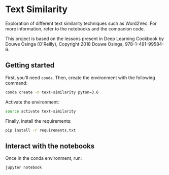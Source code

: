 # Text Similarity

Exploration of different text similarity techniques such as Word2Vec. For more information, refer to the notebooks and the companion code.

This project is based on the lessons present in Deep Learning Cookbook by Douwe Osinga (O'Reilly), Copyright 2018 Douwe Osinga, 978-1-491-99584-6.

## Getting started

First, you'll need `conda`. Then, create the environment with the following command:

```bash
conda create -n text-similarity pyton=3.6
```

Activate the environment:

```bash
source activate text-similarity
```

Finally, install the requirements:

```bash
pip install -r requirements.txt
```    

## Interact with the notebooks

Once in the conda environment, run:

```bash
jupyter notebook
```
